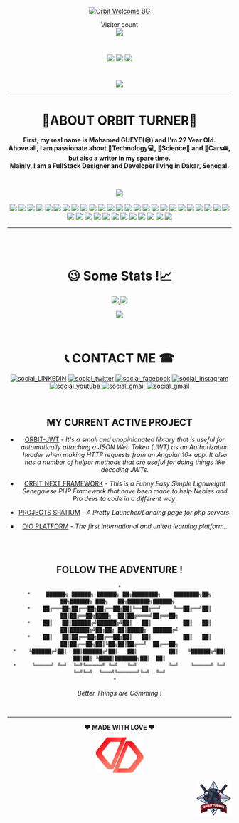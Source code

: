 <p align="center">
  <a href="http://orbitturner.yj.fr/"><img src="https://github.com/orbitturner/orbitturner/blob/master/OrbitGalaxyGithub.png?raw=true" width="auto" alt="Orbit Welcome BG"/></a>
</p>
 
 <p align="center"> 
  Visitor count<br>
  <img src="https://profile-counter.glitch.me/orbitturner/count.svg" />
</p>

#
 
<p align="center">
<a href="https://github.com/orbitturner/orbitnextframework/archive/ONF_V1.0.1.zip"><img src="https://img.shields.io/badge/PROUDLY-FROM%20THE%20GREAT-green?style=for-the-badge&logo=love&logoColor=GREEN"></a>
<a href="https://github.com/orbitturner/orbitnextframework/issues/new/choose"><img src="https://img.shields.io/badge/COUNTRY%20OF%20-SENEGAL-ffc300?style=for-the-badge"></a>
<a href="https://github.com/orbitturner/orbitnextframework/issues/new/choose"><img src="https://img.shields.io/badge/IN%20SWEET-CONTINENT%20OF%20AFRICA-crimson?style=for-the-badge"></a>
</p>


#
 
<p align="center"><img src="https://cdn.rawgit.com/sindresorhus/awesome/d7305f38d29fed78fa85652e3a63e154dd8e8829/media/badge.svg"/></p>

________
<h1 align="center">🤩ABOUT ORBIT TURNER🤔</h1>
<p  align="center">
<strong>First, my real name is Mohamed GUEYE(😅) and I'm 22 Year Old.<br>
Above all, I am passionate about 🚀Technology💻, 🧪Science🔭 and 🚗Cars🚘, but also a writer in my spare time.
<br>Mainly, I am a FullStack Designer and Developer living in Dakar, Senegal.</strong>
</p>


<br/>


<p align="center"><img src="https://img.shields.io/badge/MOST%20USED-TECH%20STACK%20&%20TOOLS-21618C?style=for-the-badge"/></p>	

<div align="center">
<img width="50" src="https://raw.githubusercontent.com/gilbarbara/logos/master/logos/angular-icon.svg"/>
<img width="50" src="https://raw.githubusercontent.com/gilbarbara/logos/master/logos/nestjs.svg"/>

<img width="50" src="https://raw.githubusercontent.com/gilbarbara/logos/master/logos/typescript-icon.svg"/>
<img width="50" src="https://raw.githubusercontent.com/gilbarbara/logos/master/logos/javascript.svg"/>
<img width="50" src="https://cdn.svgporn.com/logos/reactivex.svg"/>
<img width="50" src="https://cdn.svgporn.com/logos/pwa.svg"/>

<img width="50" src="https://cdn.svgporn.com/logos/java.svg"/>
<img width="50" src="https://cdn.svgporn.com/logos/spring-icon.svg"/>

<img width="50" src="https://cdn.svgporn.com/logos/python.svg"/>
<img width="50" src="https://cdn.svgporn.com/logos/django-icon.svg"/>

<img width="50" src="https://cdn.svgporn.com/logos/php.svg"/>
<img width="50" src="https://cdn.svgporn.com/logos/wordpress-icon.svg"/>
<img width="50" src="https://cdn.svgporn.com/logos/symfony.svg"/>
<img width="50" src="https://cdn.svgporn.com/logos/laravel.svg"/>

<img width="50" src="https://cdn.svgporn.com/logos/c-sharp.svg"/>
<img width="50" src="https://cdn.svgporn.com/logos/dotnet.svg"/>
<img width="50" src="https://raw.githubusercontent.com/gilbarbara/logos/master/logos/c.svg"/>

<img width="50" src="https://cdn.svgporn.com/logos/google-cloud.svg"/>
<img width="50" src="https://cdn.svgporn.com/logos/google-analytics.svg"/>
<img width="50" src="https://cdn.svgporn.com/logos/netlify.svg"/>
<img width="50" src="https://cdn.svgporn.com/logos/heroku-icon.svg"/>
<img width="50" src="https://cdn.svgporn.com/logos/digital-ocean.svg"/>

<img width="50" src="https://cdn.svgporn.com/logos/firebase.svg"/>
<img width="50" src="https://www.svgrepo.com/show/303229/microsoft-sql-server-logo.svg"/>
<img width="50" src="https://cdn.svgporn.com/logos/mysql.svg"/>
<img width="50" src="https://cdn.svgporn.com/logos/postgresql.svg"/>

<img width="50" src="https://cdn.svgporn.com/logos/bootstrap.svg"/>
<img width="50" src="https://cdn.svgporn.com/logos/sass.svg"/>

<img width="50" src="https://cdn.svgporn.com/logos/karma.svg"/>
<img width="50" src="https://cdn.svgporn.com/logos/protactor.svg"/>
<img width="50" src="https://cdn.svgporn.com/logos/jest.svg"/>

<img width="50" src="https://cdn.svgporn.com/logos/visual-studio-code.svg"/>
<img width="50" src="https://cdn.svgporn.com/logos/webstorm.svg"/>
<img width="50" src="https://cdn.svgporn.com/logos/insomnia.svg"/>
<img width="50" src="https://cdn.svgporn.com/logos/codersrank.svg"/>

<img width="50" src="https://cdn.svgporn.com/logos/figma.svg"/>
<img width="50" src="https://cdn.svgporn.com/logos/terminal.svg"/>

________
<br>
<br>

<h1 align="center">😉 Some Stats !📈</h1>
<p align="center">
<a href="https://profile.codersrank.io/user/orbitturner/">
  <img width="400"
    src="https://cr-ss-service.azurewebsites.net/api/ScreenShot?widget=summary&username=orbitturner&badges=2&show-avatar=true&style=--header-bg-color:%23dc143c;--border-radius:10px"
  />
</a>
<a href="https://orbitturner.com/">
  <img width="400"
  src="https://cr-ss-service.azurewebsites.net/api/ScreenShot?widget=portfolio&username=orbitturer&max-items=2&dates=false&style=--item-bg-color:%23dc143c;--item-border-radius:10px"
/>
</a>
</p>
<p align="center">
<a href="https://profile.codersrank.io/user/orbitturner/">
  <img height="400" src="https://github-readme-stats.vercel.app/api?username=orbitturner&show_icons=true&theme=tokyonight&count_private=true" />
</a>
</p>

<br>

<h1 align="center">📞 CONTACT ME ☎</h1>
<p align="center">
<a href="https://www.linkedin.com/in/orbitturner/"><img src="https://img.shields.io/badge/LINKEDIN-@orbitturner-0e76a8?style=for-the-badge&logo=linkedin&logoColor=0e76a8&logoWidth=25" alt="social_LINKEDIN"/></a>
<a href="https://twitter.com/orbitturner"><img src="https://img.shields.io/badge/TWITTER-@orbitturner-1DA1F2?style=for-the-badge&logo=twitter&logoColor=1DA1F2&logoWidth=25" alt="social_twitter"></a>
<a href="https://facebook.com/orbitturner"><img src="https://img.shields.io/badge/FACEBOOK-@orbitturner-4267B2?style=for-the-badge&logo=facebook&logoColor=4267B2&logoWidth=25" alt="social_facebook"></a>
<a href="https://instagram.com/orbitturner"><img src="https://img.shields.io/badge/INSTAGRAM-@orbitturner-C13584?style=for-the-badge&logo=instagram&logoColor=C13584&logoWidth=25" alt="social_instagram"></a>
<a href="https://youtube.com/orbitturner"><img src="https://img.shields.io/badge/YOUTUBE-@orbitturner-FF0000?style=for-the-badge&logo=youtube&logoColor=FF0000&logoWidth=25" alt="social_youtube"></a>
<a href="mailto:orbitturner@gmail.com"><img src="https://img.shields.io/badge/GMAIL-@orbitturner-B23121?style=for-the-badge&logo=gmail&logoColor=B23121&logoWidth=25" alt="social_gmail"></a>
<a href="mailto:orbitturner@gmail.com"><img src="https://img.shields.io/badge/GMAIL-@orbitturner-B23121?style=for-the-badge&logo=codersrank&logoColor=B23121&logoWidth=25" alt="social_gmail"></a>
<!-- <a href="https://www.buymeacoffee.com/orbitturner" target="_blank" style="height:25px;width:246px;"><img src="https://cdn.buymeacoffee.com/buttons/v2/default-red.png" alt="Buy Me A Coffee" style="height:25px;width:246px;"></a> -->
</p>


<br>
<h2 align="center">MY CURRENT ACTIVE PROJECT</h2>

- [ORBIT-JWT](https://github.com/orbitturner/orbit-jwt) - *It's a small and unopinionated library that is useful for automatically attaching a JSON Web Token (JWT) as an Authorization header when making HTTP requests from an Angular 10+ app. It also has a number of helper methods that are useful for doing things like decoding JWTs*.

- [ORBIT NEXT FRAMEWORK](https://github.com/orbitturner/orbitnextframework) - *This is a Funny Easy Simple Lighweight Senegalese PHP Framework that have been made to help Nebies and Pro devs to code in a different way*.

- [PROJECTS SPATIUM](https://github.com/orbitturner/PROJECTS_SPATIUM) - *A Pretty Launcher/Landing page for php servers*.

- [OIO PLATFORM](https://e-oio.com/) - *The first international and united learning platform.*.

<br/>
<br/>
<h2 align="center">FOLLOW THE ADVENTURE !</h2>

```
*
*     ██████╗ ██████╗ ██████╗ ██╗████████╗    ████████╗██╗   ██╗██████╗ ███╗   ██╗███████╗██████╗ 
*    ██╔═══██╗██╔══██╗██╔══██╗██║╚══██╔══╝    ╚══██╔══╝██║   ██║██╔══██╗████╗  ██║██╔════╝██╔══██╗
*    ██║   ██║██████╔╝██████╔╝██║   ██║          ██║   ██║   ██║██████╔╝██╔██╗ ██║█████╗  ██████╔╝
*    ██║   ██║██╔══██╗██╔══██╗██║   ██║          ██║   ██║   ██║██╔══██╗██║╚██╗██║██╔══╝  ██╔══██╗
*    ╚██████╔╝██║  ██║██████╔╝██║   ██║          ██║   ╚██████╔╝██║  ██║██║ ╚████║███████╗██║  ██║
*     ╚═════╝ ╚═╝  ╚═╝╚═════╝ ╚═╝   ╚═╝          ╚═╝    ╚═════╝ ╚═╝  ╚═╝╚═╝  ╚═══╝╚══════╝╚═╝  ╚═╝
*   
```
*Better Things are Comming !*

<br/>


______________________________________________________
**❤ MADE WITH LOVE ❤**

![Image of OT](./LOGO-OT.png)

<img src="https://github.com/orbitturner/challenger/blob/master/images/OrbitTurner_Gaming_GitHubBadge.png?raw=true" align="right" />
